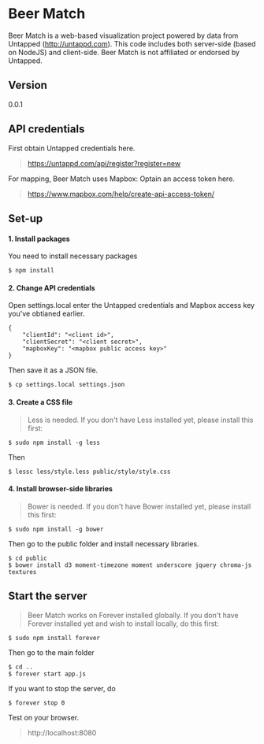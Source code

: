 # Beer Match

Beer Match is a web-based visualization project powered by data from Untapped (http://untappd.com). This code includes both server-side (based on NodeJS) and client-side. Beer Match is not affiliated or endorsed by Untapped.

## Version
0.0.1

## API credentials

First obtain Untapped credentials here.
> https://untappd.com/api/register?register=new

For mapping, Beer Match uses Mapbox: Optain an access token here. 
> https://www.mapbox.com/help/create-api-access-token/

## Set-up
#### 1. Install packages

You need to install necessary packages

```
$ npm install
```

#### 2. Change API credentials
Open settings.local enter the Untapped credentials and Mapbox access key you've obtianed earlier.

```
{
	"clientId": "<client id>",
	"clientSecret": "<client secret>",
	"mapboxKey": "<mapbox public access key>"
}
```
Then save it as a JSON file.

```
$ cp settings.local settings.json
```

#### 3. Create a CSS file

> Less is needed. If you don't have Less installed yet, please install this first:

```
$ sudo npm install -g less
```
Then

```
$ lessc less/style.less public/style/style.css
```

#### 4. Install browser-side libraries

> Bower is needed. If you don't have Bower installed yet, please install this first:

```
$ sudo npm install -g bower
```
Then go to the public folder and install necessary libraries.

```
$ cd public
$ bower install d3 moment-timezone moment underscore jquery chroma-js textures
```

## Start the server
> Beer Match works on Forever installed globally. If you don't have Forever installed yet and wish to install locally, do this first:

```
$ sudo npm install forever
```

Then go to the main folder

```
$ cd ..
$ forever start app.js
```

If you want to stop the server, do

```
$ forever stop 0
```

Test on your browser.
> http://localhost:8080
